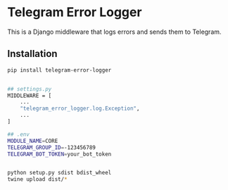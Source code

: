 # Telegram Error Logger

This is a Django middleware that logs errors and sends them to Telegram.

## Installation

```sh
pip install telegram-error-logger


## settings.py
MIDDLEWARE = [
    ...
    "telegram_error_logger.log.Exception",
    ...
]

## .env
MODULE_NAME=CORE
TELEGRAM_GROUP_ID=-123456789
TELEGRAM_BOT_TOKEN=your_bot_token


python setup.py sdist bdist_wheel
twine upload dist/*

